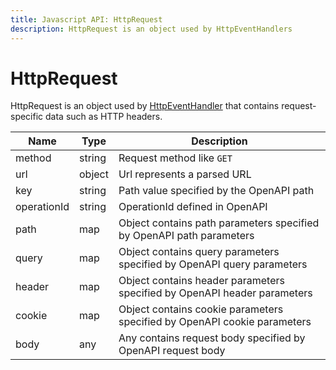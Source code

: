 ```yaml
---
title: Javascript API: HttpRequest
description: HttpRequest is an object used by HttpEventHandlers
---
```

# HttpRequest

HttpRequest is an object used by [HttpEventHandler](/docs/javascript-api/mokapi/eventhandler.md)
that contains request-specific data such as HTTP headers.

| Name        | Type   | Description                                                              |
|-------------|--------|--------------------------------------------------------------------------|
| method      | string | Request method like `GET`                                                |
| url         | object | Url represents a parsed URL                                              |
| key         | string | Path value specified by the OpenAPI path                                 |
| operationId | string | OperationId defined in OpenAPI                                           |
| path        | map    | Object contains path parameters specified by OpenAPI path parameters     |
| query       | map    | Object contains query parameters specified by OpenAPI query parameters   |
| header      | map    | Object contains header parameters specified by OpenAPI header parameters |
| cookie      | map    | Object contains cookie parameters specified by OpenAPI cookie parameters |
| body        | any    | Any contains request body specified by OpenAPI request body              |

